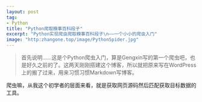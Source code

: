 ```yaml
---
layout: post
tag:
- Python
title: "Python爬取糗事百科段子"
excerpt: "Python实现爬虫爬取糗事百科段子\n——一个小小的爬虫入门"
image: "http:zhangone.top/image/PythonSpider.jpg"
---
```


> 首先说明……这是个Python爬虫入门，算是Gengxin写的第一个爬虫吧，也是好久之前的了。这两天刚刚搭建这个博客，所以就把原来写在WordPress上的搬了过来，用来习惯习惯Markdown写博客。

爬虫嘛，从我这个初学者的层面来看，就是获取网页源码然后匹配获取目标数据的工具。
